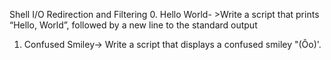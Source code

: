 Shell I/O Redirection and Filtering
0. Hello World- >Write a script that prints “Hello, World”, followed by a new line to the standard output
1. Confused Smiley-> Write a script that displays a confused smiley "(Ôo)'.
